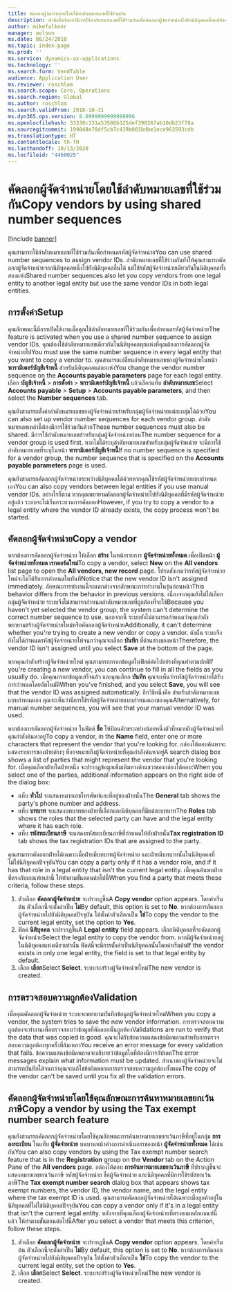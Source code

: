 ```yaml
---
title: คัดลอกผู้จัดจำหน่ายโดยใช้ลำดับหมายเลขที่ใช้ร่วมกัน
description: หัวข้อนี้อธิบายวิธีการใช้ลำดับหมายเลขที่ใช้ร่วมกันเพื่อคัดลอกผู้จัดจำหน่ายไปยังนิติบุคคลอื่นแต่ยังคงรักษารหัสผู้จัดจำหน่ายเดิมไว้
author: mikefalkner
manager: aolson
ms.date: 08/24/2018
ms.topic: index-page
ms.prod: ''
ms.service: dynamics-ax-applications
ms.technology: ''
ms.search.form: VendTable
audience: Application User
ms.reviewer: roschlom
ms.search.scope: Core, Operations
ms.search.region: Global
ms.author: roschlom
ms.search.validFrom: 2018-10-31
ms.dyn365.ops.version: 8.0999999999999996
ms.openlocfilehash: 33338c331a53586b325def398267ab10db23f78a
ms.sourcegitcommit: 199848e78df5cb7c439b001bdbe1ece963593cdb
ms.translationtype: HT
ms.contentlocale: th-TH
ms.lasthandoff: 10/13/2020
ms.locfileid: "4460025"
---
```

# <a name="copy-vendors-by-using-shared-number-sequences"></a><span data-ttu-id="09c18-103">คัดลอกผู้จัดจำหน่ายโดยใช้ลำดับหมายเลขที่ใช้ร่วมกัน</span><span class="sxs-lookup"><span data-stu-id="09c18-103">Copy vendors by using shared number sequences</span></span>

[!include [banner](../includes/banner.md)]

<span data-ttu-id="09c18-104">คุณสามารถใช้ลำดับหมายเลขที่ใช้ร่วมกันเพื่อกำหนดรหัสผู้จัดจำหน่าย</span><span class="sxs-lookup"><span data-stu-id="09c18-104">You can use shared number sequences to assign vendor IDs.</span></span> <span data-ttu-id="09c18-105">ลำดับหมายเลขที่ใช้ร่วมกันยังให้คุณสามารถคัดลอกผู้จัดจำหน่ายจากนิติบุคคลหนึ่งไปยังนิติบุคคลอื่นได้ แต่ใช้รหัสผู้จัดจำหน่ายเดียวกันในนิติบุคคลทั้งสองแห่ง</span><span class="sxs-lookup"><span data-stu-id="09c18-105">Shared number sequences also let you copy vendors from one legal entity to another legal entity but use the same vendor IDs in both legal entities.</span></span>

## <a name="setup"></a><span data-ttu-id="09c18-106">การตั้งค่า</span><span class="sxs-lookup"><span data-stu-id="09c18-106">Setup</span></span>

<span data-ttu-id="09c18-107">คุณลักษณะนี้มีการเปิดใช้งานเมื่อคุณใช้ลำดับหมายเลขที่ใช้ร่วมกันเพื่อกำหนดรหัสผู้จัดจำหน่าย</span><span class="sxs-lookup"><span data-stu-id="09c18-107">The feature is activated when you use a shared number sequence to assign vendor IDs.</span></span> <span data-ttu-id="09c18-108">คุณต้องใช้ลำดับหมายเลขเดียวกันในนิติบุคคลทุกแห่งที่คุณต้องการคัดลอกผู้จัดจำหน่ายไป</span><span class="sxs-lookup"><span data-stu-id="09c18-108">You must use the same number sequence in every legal entity that you want to copy a vendor to.</span></span> <span data-ttu-id="09c18-109">คุณสามารถเปลี่ยนลำดับหมายเลขของผู้จัดจำหน่ายในหน้า **พารามิเตอร์บัญชีเจ้าหนี้** สำหรับนิติบุคคลแต่ละแห่ง</span><span class="sxs-lookup"><span data-stu-id="09c18-109">You change the vendor number sequence on the **Accounts payable parameters** page for each legal entity.</span></span> <span data-ttu-id="09c18-110">เลือก **บัญชีเจ้าหนี้** \> **การตั้งค่า** \> **พารามิเตอร์บัญชีเจ้าหนี้** แล้วเลือกแท็บ **ลำดับหมายเลข**</span><span class="sxs-lookup"><span data-stu-id="09c18-110">Select **Accounts payable** \> **Setup** \> **Accounts payable parameters**, and then select the **Number sequences** tab.</span></span>

<span data-ttu-id="09c18-111">คุณยังสามารถตั้งค่าลำดับหมายเลขของผู้จัดจำหน่ายสำหรับกลุ่มผู้จัดจำหน่ายแต่ละกลุ่มได้ด้วย</span><span class="sxs-lookup"><span data-stu-id="09c18-111">You can also set up vendor number sequences for each vendor group.</span></span> <span data-ttu-id="09c18-112">ลำดับหมายเลขเหล่านี้ต้องมีการใช้ร่วมกันด้วย</span><span class="sxs-lookup"><span data-stu-id="09c18-112">These number sequences must also be shared.</span></span> <span data-ttu-id="09c18-113">มีการใช้ลำดับหมายเลขสำหรับกลุ่มผู้จัดจำหน่ายก่อน</span><span class="sxs-lookup"><span data-stu-id="09c18-113">The number sequence for a vendor group is used first.</span></span> <span data-ttu-id="09c18-114">หากไม่ได้ระบุลำดับหมายเลขสำหรับกลุ่มผู้จัดจำหน่าย จะมีการใช้ลำดับหมายเลขที่ระบุในหน้า **พารามิเตอร์บัญชีเจ้าหนี้**</span><span class="sxs-lookup"><span data-stu-id="09c18-114">If no number sequence is specified for a vendor group, the number sequence that is specified on the **Accounts payable parameters** page is used.</span></span>

<span data-ttu-id="09c18-115">คุณยังสามารถคัดลอกผู้จัดจำหน่ายระหว่างนิติบุคคลได้ด้วยหากคุณใช้รหัสผู้จัดจำหน่ายแบบกำหนดเอง</span><span class="sxs-lookup"><span data-stu-id="09c18-115">You can also copy vendors between legal entities if you use manual vendor IDs.</span></span> <span data-ttu-id="09c18-116">อย่างไรก็ตาม หากคุณพยายามคัดลอกผู้จัดจำหน่ายไปยังนิติบุคคลที่มีรหัสผู้จัดจำหน่ายอยู่แล้ว ระบบจะไม่เริ่มกระบวนการคัดลอก</span><span class="sxs-lookup"><span data-stu-id="09c18-116">However, if you try to copy a vendor to a legal entity where the vendor ID already exists, the copy process won't be started.</span></span>

## <a name="copy-a-vendor"></a><span data-ttu-id="09c18-117">คัดลอกผู้จัดจำหน่าย</span><span class="sxs-lookup"><span data-stu-id="09c18-117">Copy a vendor</span></span>

<span data-ttu-id="09c18-118">หากต้องการคัดลอกผู้จัดจำหน่าย ให้เลือก **สร้าง** ในหน้ารายการ **ผู้จัดจำหน่ายทั้งหมด** เพื่อเปิดหน้า **ผู้จัดจำหน่ายทั้งหมด เรกคอร์ดใหม่**</span><span class="sxs-lookup"><span data-stu-id="09c18-118">To copy a vendor, select **New** on the **All vendors** list page to open the **All vendors, new record** page.</span></span> <span data-ttu-id="09c18-119">โปรดสังเกตว่ารหัสผู้จัดจำหน่ายใหม่จะไม่ได้รับการกำหนดในทันที</span><span class="sxs-lookup"><span data-stu-id="09c18-119">Notice that the new vendor ID isn't assigned immediately.</span></span> <span data-ttu-id="09c18-120">ลักษณะการทำงานนี้จะแตกต่างจากลักษณะการทำงานในรุ่นก่อนหน้า</span><span class="sxs-lookup"><span data-stu-id="09c18-120">This behavior differs from the behavior in previous versions.</span></span> <span data-ttu-id="09c18-121">เนื่องจากคุณยังไม่ได้เลือกกลุ่มผู้จัดจำหน่าย ระบบจึงไม่สามารถกำหนดลำดับหมายเลขที่ถูกต้องที่จะใช้</span><span class="sxs-lookup"><span data-stu-id="09c18-121">Because you haven't yet selected the vendor group, the system can't determine the correct number sequence to use.</span></span> <span data-ttu-id="09c18-122">นอกจากนี้ ระบบยังไม่สามารถกำหนดว่าคุณกำลังพยายามสร้างผู้จัดจำหน่ายใหม่หรือคัดลอกผู้จัดจำหน่าย</span><span class="sxs-lookup"><span data-stu-id="09c18-122">Additionally, it can't determine whether you're trying to create a new vendor or copy a vendor.</span></span> <span data-ttu-id="09c18-123">ดังนั้น ระบบจึงยังไม่ได้กำหนดรหัสผู้จัดจำหน่ายให้จนกว่าคุณจะเลือก **บันทึก** ที่ด้านล่างของหน้า</span><span class="sxs-lookup"><span data-stu-id="09c18-123">Therefore, the vendor ID isn't assigned until you select **Save** at the bottom of the page.</span></span>

<span data-ttu-id="09c18-124">หากคุณกำลังสร้างผู้จัดจำหน่ายใหม่ คุณสามารถกรอกข้อมูลในฟิลด์ต่อไปอย่างที่คุณทำตามปกติ</span><span class="sxs-lookup"><span data-stu-id="09c18-124">If you're creating a new vendor, you can continue to fill in all the fields as you usually do.</span></span> <span data-ttu-id="09c18-125">เมื่อคุณกรอกข้อมูลเสร็จแล้ว และคุณเลือก **บันทึก** คุณจะเห็นว่ารหัสผู้จัดจำหน่ายได้รับการกำหนดโดยอัตโนมัติ</span><span class="sxs-lookup"><span data-stu-id="09c18-125">When you've finished, and you select **Save**, you will see that the vendor ID was assigned automatically.</span></span> <span data-ttu-id="09c18-126">อีกวิธีหนึ่งคือ สำหรับลำดับหมายเลขแบบกำหนดเอง คุณจะเห็นว่ามีการใช้รหัสผู้จัดจำหน่ายแบบกำหนดเองของคุณ</span><span class="sxs-lookup"><span data-stu-id="09c18-126">Alternatively, for manual number sequences, you will see that your manual vendor ID was used.</span></span>

<span data-ttu-id="09c18-127">หากต้องการคัดลอกผู้จัดจำหน่าย ในฟิลด์ **ชื่อ** ให้ป้อนอักขระอย่างน้อยหนึ่งตัวที่หมายถึงผู้จัดจำหน่ายที่คุณกำลังค้นหาอยู่</span><span class="sxs-lookup"><span data-stu-id="09c18-127">To copy a vendor, in the **Name** field, enter one or more characters that represent the vendor that you're looking for.</span></span> <span data-ttu-id="09c18-128">กล่องโต้ตอบค้นหาจะแสดงรายการของฝ่ายต่างๆ ที่อาจหมายถึงผู้จัดจำหน่ายที่คุณกำลังค้นหาอยู่</span><span class="sxs-lookup"><span data-stu-id="09c18-128">A search dialog box shows a list of parties that might represent the vendor that you're looking for.</span></span> <span data-ttu-id="09c18-129">เมื่อคุณเลือกฝ่ายใดฝ่ายหนึ่ง จะปรากฏข้อมูลเพิ่มเติมทางด้านขวาของกล่องโต้ตอบ:</span><span class="sxs-lookup"><span data-stu-id="09c18-129">When you select one of the parties, additional information appears on the right side of the dialog box:</span></span>

- <span data-ttu-id="09c18-130">แท็บ **ทั่วไป** จะแสดงหมายเลขโทรศัพท์และที่อยู่ของฝ่ายนั้น</span><span class="sxs-lookup"><span data-stu-id="09c18-130">The **General** tab shows the party's phone number and address.</span></span>
- <span data-ttu-id="09c18-131">แท็บ **บทบาท** จะแสดงบทบาทของฝ่ายที่เลือกและนิติบุคคลที่มีแต่ละบทบาท</span><span class="sxs-lookup"><span data-stu-id="09c18-131">The **Roles** tab shows the roles that the selected party can have and the legal entity where it has each role.</span></span>
- <span data-ttu-id="09c18-132">แท็บ **รหัสทะเบียนภาษี** จะแสดงรหัสทะเบียนภาษีที่กำหนดให้กับฝ่ายนั้น</span><span class="sxs-lookup"><span data-stu-id="09c18-132">**Tax registration ID** tab shows the tax registration IDs that are assigned to the party.</span></span>

<span data-ttu-id="09c18-133">คุณสามารถคัดลอกฝ่ายได้เฉพาะเมื่อฝ่ายมีบทบาทผู้จัดจำหน่าย และฝ่ายมีบทบาทนั้นในนิติบุคคลที่ไม่ใช่นิติบุคคลปัจจุบัน</span><span class="sxs-lookup"><span data-stu-id="09c18-133">You can copy a party only if it has a vendor role, and if it has that role in a legal entity that isn't the current legal entity.</span></span> <span data-ttu-id="09c18-134">เมื่อคุณค้นพบฝ่ายที่ตรงกับเกณฑ์เหล่านี้ ให้ทำตามขั้นตอนต่อไปนี้</span><span class="sxs-lookup"><span data-stu-id="09c18-134">When you find a party that meets these criteria, follow these steps.</span></span>

1. <span data-ttu-id="09c18-135">ตัวเลือก **คัดลอกผู้จัดจำหน่าย** จะปรากฏขึ้น</span><span class="sxs-lookup"><span data-stu-id="09c18-135">A **Copy vendor** option appears.</span></span> <span data-ttu-id="09c18-136">โดยค่าเริ่มต้น ตัวเลือกนี้จะตั้งค่าเป็น **ไม่**</span><span class="sxs-lookup"><span data-stu-id="09c18-136">By default, this option is set to **No**.</span></span> <span data-ttu-id="09c18-137">หากต้องการคัดลอกผู้จัดจำหน่ายไปยังนิติบุคคลปัจจุบัน ให้ตั้งค่าตัวเลือกเป็น **ใช่**</span><span class="sxs-lookup"><span data-stu-id="09c18-137">To copy the vendor to the current legal entity, set the option to **Yes**.</span></span> 
2. <span data-ttu-id="09c18-138">ฟิลด์ **นิติบุคคล** จะปรากฏขึ้น</span><span class="sxs-lookup"><span data-stu-id="09c18-138">A **Legal entity** field appears.</span></span> <span data-ttu-id="09c18-139">เลือกนิติบุคคลที่จะคัดลอกผู้จัดจำหน่าย</span><span class="sxs-lookup"><span data-stu-id="09c18-139">Select the legal entity to copy the vendor from.</span></span> <span data-ttu-id="09c18-140">หากมีผู้จัดจำหน่ายอยู่ในนิติบุคคลแห่งเดียวเท่านั้น ฟิลด์นี้จะมีการตั้งค่าเป็นนิติบุคคลนั้นโดยค่าเริ่มต้น</span><span class="sxs-lookup"><span data-stu-id="09c18-140">If the vendor exists in only one legal entity, the field is set to that legal entity by default.</span></span>
3. <span data-ttu-id="09c18-141">เลือก **เลือก**</span><span class="sxs-lookup"><span data-stu-id="09c18-141">Select **Select**.</span></span> <span data-ttu-id="09c18-142">ระบบจะสร้างผู้จัดจำหน่ายใหม่</span><span class="sxs-lookup"><span data-stu-id="09c18-142">The new vendor is created.</span></span>

## <a name="validation"></a><span data-ttu-id="09c18-143">การตรวจสอบความถูกต้อง</span><span class="sxs-lookup"><span data-stu-id="09c18-143">Validation</span></span>

<span data-ttu-id="09c18-144">เมื่อคุณคัดลอกผู้จัดจำหน่าย ระบบจะพยายามบันทึกข้อมูลผู้จัดจำหน่ายใหม่</span><span class="sxs-lookup"><span data-stu-id="09c18-144">When you copy a vendor, the system tries to save the new vendor information.</span></span> <span data-ttu-id="09c18-145">การตรวจสอบความถูกต้องจะทำงานเพื่อตรวจสอบว่าข้อมูลที่คัดลอกนั้นถูกต้อง</span><span class="sxs-lookup"><span data-stu-id="09c18-145">Validations are run to verify that the data that was copied is good.</span></span> <span data-ttu-id="09c18-146">คุณจะได้รับข้อความแสดงข้อผิดพลาดสำหรับการตรวจสอบความถูกต้องทุกครั้งที่ล้มเหลว</span><span class="sxs-lookup"><span data-stu-id="09c18-146">You receive an error message for every validation that fails.</span></span> <span data-ttu-id="09c18-147">ข้อความแสดงข้อผิดพลาดจะอธิบายว่าข้อมูลใดที่ต้องมีการอัปเดต</span><span class="sxs-lookup"><span data-stu-id="09c18-147">The error messages explain what information must be updated.</span></span> <span data-ttu-id="09c18-148">สำเนาของผู้จัดจำหน่ายจะไม่สามารถบันทึกได้จนกว่าคุณจะแก้ไขข้อผิดพลาดการตรวจสอบความถูกต้องทั้งหมด</span><span class="sxs-lookup"><span data-stu-id="09c18-148">The copy of the vendor can't be saved until you fix all the validation errors.</span></span>

## <a name="copy-a-vendor-by-using-the-tax-exempt-number-search-feature"></a><span data-ttu-id="09c18-149">คัดลอกผู้จัดจำหน่ายโดยใช้คุณลักษณะการค้นหาหมายเลขยกเว้นภาษี</span><span class="sxs-lookup"><span data-stu-id="09c18-149">Copy a vendor by using the Tax exempt number search feature</span></span>

<span data-ttu-id="09c18-150">คุณยังสามารถคัดลอกผู้จัดจำหน่ายโดยใช้คุณลักษณะการค้นหาหมายเลขยกเว้นภาษีที่อยู่ในกลุ่ม **การลงทะเบียน** ในแท็บ **ผู้จัดจำหน่าย** บนบานหน้าต่างการดำเนินการของหน้า **ผู้จัดจำหน่ายทั้งหมด** ได้เช่นกัน</span><span class="sxs-lookup"><span data-stu-id="09c18-150">You can also copy vendors by using the Tax exempt number search feature that is in the **Registration** group on the **Vendor** tab on the Action Pane of the **All vendors** page.</span></span> <span data-ttu-id="09c18-151">กล่องโต้ตอบ **การค้นหาหมายเลขยกเว้นภาษี** ที่ปรากฏขึ้นจะแสดงหมายเลขยกเว้นภาษี รหัสผู้จัดจำหน่าย ชื่อผู้จัดจำหน่าย และนิติบุคคลที่มีการใช้รหัสยกเว้นภาษี</span><span class="sxs-lookup"><span data-stu-id="09c18-151">The **Tax exempt number search** dialog box that appears shows tax exempt numbers, the vendor ID, the vendor name, and the legal entity where the tax exempt ID is used.</span></span> <span data-ttu-id="09c18-152">คุณสามารถคัดลอกผู้จัดจำหน่ายได้เฉพาะเมื่อลูกค้าอยู่ในนิติบุคคลที่ไม่ใช่นิติบุคคลปัจจุบัน</span><span class="sxs-lookup"><span data-stu-id="09c18-152">You can copy a vendor only if it's in a legal entity that isn't the current legal entity.</span></span> <span data-ttu-id="09c18-153">หลังจากที่คุณเลือกผู้จัดจำหน่ายที่ตรงตามหลักเกณฑ์นี้แล้ว ให้ทำตามขั้นตอนต่อไปนี้</span><span class="sxs-lookup"><span data-stu-id="09c18-153">After you select a vendor that meets this criterion, follow these steps.</span></span>

1. <span data-ttu-id="09c18-154">ตัวเลือก **คัดลอกผู้จัดจำหน่าย** จะปรากฏขึ้น</span><span class="sxs-lookup"><span data-stu-id="09c18-154">A **Copy vendor** option appears.</span></span> <span data-ttu-id="09c18-155">โดยค่าเริ่มต้น ตัวเลือกนี้จะตั้งค่าเป็น **ไม่**</span><span class="sxs-lookup"><span data-stu-id="09c18-155">By default, this option is set to **No**.</span></span> <span data-ttu-id="09c18-156">หากต้องการคัดลอกผู้จัดจำหน่ายไปยังนิติบุคคลปัจจุบัน ให้ตั้งค่าตัวเลือกเป็น **ใช่**</span><span class="sxs-lookup"><span data-stu-id="09c18-156">To copy the vendor to the current legal entity, set the option to **Yes**.</span></span>
2. <span data-ttu-id="09c18-157">เลือก **เลือก**</span><span class="sxs-lookup"><span data-stu-id="09c18-157">Select **Select**.</span></span> <span data-ttu-id="09c18-158">ระบบจะสร้างผู้จัดจำหน่ายใหม่</span><span class="sxs-lookup"><span data-stu-id="09c18-158">The new vendor is created.</span></span>
